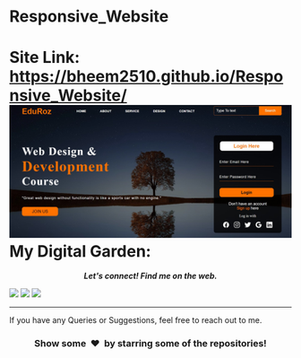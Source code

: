 # Responsive_Website
Site Link:  https://bheem2510.github.io/Responsive_Website/ <br>
![alt text](https://github.com/bheem2510/Responsive_Website/blob/master/Responsive%20Screen.jpg)
My Digital Garden:
==========================


 <p align="center">
  <b><i>Let's connect! Find me on the web.</i></b>


[<img height="30" src = "https://img.shields.io/badge/gmail-c14438?&style=for-the-badge&logo=gmail&logoColor=white">][gmail] 
[<img height="30" src="https://img.shields.io/badge/linkedin-blue.svg?&style=for-the-badge&logo=linkedin&logoColor=white" />][LinkedIn]
[<img height="30" src = "https://img.shields.io/badge/Facebook-036be4.svg?&style=for-the-badge&logo=facebook&logoColor=white">][Facebook]
<br />
<hr />

[gmail]: https://gmail.com
[linkedin]: https://www.linkedin.com/in/bheem-mastkar-4510371ba/
[Facebook]: https://www.facebook.com/bheem.mastkar/


If you have any Queries or Suggestions, feel free to reach out to me.

<h3 align="center">Show some &nbsp;❤️&nbsp; by starring some of the repositories!</h3>
